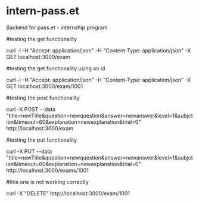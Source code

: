 # intern-pass.et
Backend for pass.et - internship program



#testing the get functionality 

curl -i -H "Accept: application/json" -H "Content-Type: application/json" -X GET localhost:3000/exam


#testing the get functionality using an id 

curl -i -H "Accept: application/json" -H "Content-Type: application/json" -X GET localhost:3000/exam/1001





#testing the post functionality 




curl -X POST --data "title=newTitle&question=newquestion&answer=newanswer&level=1&subjction&timeout=60&explanation=newexplanation&trial=0" http://localhost:3000/exam


#testing the put functionality



curl -X PUT --data "title=newTitle&question=newquestion&answer=newanswer&level=1&subjction&timeout=60&explanation=newexplanation&trial=0" http://localhost:3000/exams/1001




#this one is not working correctly 


curl -X "DELETE" http://localhost:3000/exam/1001

